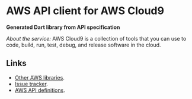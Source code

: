 # AWS API client for AWS Cloud9

**Generated Dart library from API specification**

*About the service:*
AWS Cloud9 is a collection of tools that you can use to code, build, run,
test, debug, and release software in the cloud.

## Links

- [Other AWS libraries](https://github.com/agilord/aws_client/tree/master/generated).
- [Issue tracker](https://github.com/agilord/aws_client/issues).
- [AWS API definitions](https://github.com/aws/aws-sdk-js/tree/master/apis).
